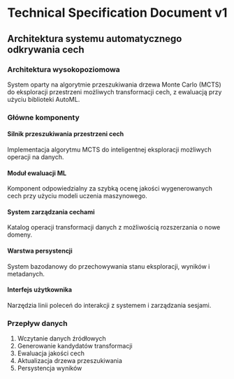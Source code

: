 # Technical Specification Document v1
## Architektura systemu automatycznego odkrywania cech

### Architektura wysokopoziomowa
System oparty na algorytmie przeszukiwania drzewa Monte Carlo (MCTS) do eksploracji przestrzeni możliwych transformacji cech, z ewaluacją przy użyciu biblioteki AutoML.

### Główne komponenty

#### Silnik przeszukiwania przestrzeni cech
Implementacja algorytmu MCTS do inteligentnej eksploracji możliwych operacji na danych.

#### Moduł ewaluacji ML
Komponent odpowiedzialny za szybką ocenę jakości wygenerowanych cech przy użyciu modeli uczenia maszynowego.

#### System zarządzania cechami
Katalog operacji transformacji danych z możliwością rozszerzania o nowe domeny.

#### Warstwa persystencji
System bazodanowy do przechowywania stanu eksploracji, wyników i metadanych.

#### Interfejs użytkownika
Narzędzia linii poleceń do interakcji z systemem i zarządzania sesjami.

### Przepływ danych
1. Wczytanie danych źródłowych
2. Generowanie kandydatów transformacji
3. Ewaluacja jakości cech
4. Aktualizacja drzewa przeszukiwania
5. Persystencja wyników